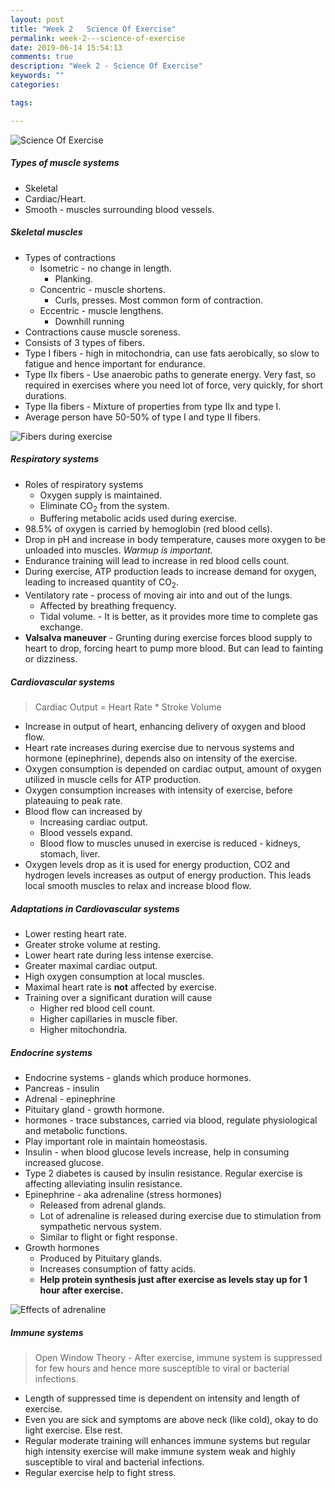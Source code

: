 ```yaml
---
layout: post
title: "Week 2   Science Of Exercise"
permalink: week-2---science-of-exercise
date: 2019-06-14 15:54:13
comments: true
description: "Week 2 - Science Of Exercise"
keywords: ""
categories:

tags:

---
```


![Science Of Exercise](/images/science-of-exercise.png)

##### Types of muscle systems
* Skeletal
* Cardiac/Heart.
* Smooth - muscles surrounding blood vessels.

##### Skeletal muscles
* Types of contractions
  * Isometric - no change in length.
    * Planking.
  * Concentric - muscle shortens.
    * Curls, presses. Most common form of contraction.
  * Eccentric - muscle lengthens.
    * Downhill running
* Contractions cause muscle soreness.
* Consists of 3 types of fibers.
* Type I fibers - high in mitochondria, can use fats aerobically, so slow to fatigue and hence important for endurance.
* Type IIx fibers - Use anaerobic paths to generate energy. Very fast, so required in exercises where you need lot of force, very quickly, for short durations.
* Type IIa fibers - Mixture of properties from type IIx and type I.
* Average person have 50-50% of type I and type II fibers.

![Fibers during exercise](/images/exercise-fibers.png)

##### Respiratory systems
* Roles of respiratory systems
  * Oxygen supply is maintained.
  * Eliminate CO<sub>2</sub> from the system.
  * Buffering metabolic acids used during exercise.
* 98.5% of oxygen is carried by hemoglobin (red blood cells).
* Drop in pH and increase in body temperature, causes more oxygen to be unloaded into muscles. _Warmup is important._
* Endurance training will lead to increase in red blood cells count.
* During exercise, ATP production leads to increase demand for oxygen, leading to increased quantity of CO<sub>2</sub>.
* Ventilatory rate - process of moving air into and out of the lungs.
  * Affected by breathing frequency.
  * Tidal volume. - It is better, as it provides more time to complete gas exchange.
* __Valsalva maneuver__ - Grunting during exercise forces blood supply to heart to drop, forcing heart to pump more blood. But can lead to fainting or dizziness.

##### Cardiovascular systems

> Cardiac Output = Heart Rate * Stroke Volume

* Increase in output of heart, enhancing delivery of oxygen and blood flow.
* Heart rate increases during exercise due to nervous systems and hormone (epinephrine), depends also on intensity of the exercise.
* Oxygen consumption is depended on cardiac output, amount of oxygen utilized in muscle cells for ATP production.
* Oxygen consumption increases with intensity of exercise, before plateauing to peak rate.
* Blood flow can increased by
  * Increasing cardiac output.
  * Blood vessels expand.
  * Blood flow to muscles unused in exercise is reduced - kidneys, stomach, liver.
* Oxygen levels drop as it is used for energy production, CO2 and hydrogen levels increases as output of energy production. This leads local smooth muscles to relax and increase blood flow.

##### Adaptations in Cardiovascular systems
* Lower resting heart rate.
* Greater stroke volume at resting.
* Lower heart rate during less intense exercise.
* Greater maximal cardiac output.
* High oxygen consumption at local muscles.
* Maximal heart rate is __not__ affected by exercise.
* Training over a significant duration will cause
  * Higher red blood cell count.
  * Higher capillaries in muscle fiber.
  * Higher mitochondria.

##### Endocrine systems
* Endocrine systems - glands which produce hormones.
* Pancreas - insulin
* Adrenal - epinephrine
* Pituitary gland - growth hormone.
* hormones - trace substances, carried via blood, regulate physiological and metabolic functions.
* Play important role in maintain homeostasis.
* Insulin - when blood glucose levels increase, help in consuming increased glucose.
* Type 2 diabetes is caused by insulin resistance. Regular exercise is affecting alleviating insulin resistance.
* Epinephrine - aka adrenaline (stress hormones)
  * Released from adrenal glands.
  * Lot of adrenaline is released during exercise due to stimulation from sympathetic nervous system.
  * Similar to flight or fight response.
* Growth hormones
  * Produced by Pituitary glands.
  * Increases consumption of fatty acids.
  * __Help protein synthesis just after exercise as levels stay up for 1 hour after exercise.__

![Effects of adrenaline](/images/adrenaline.png)

##### Immune systems

> Open Window Theory - After exercise, immune system is suppressed for few hours and hence more susceptible to viral or bacterial infections.

* Length of suppressed time is dependent on intensity and length of exercise.
* Even you are sick and symptoms are above neck (like cold), okay to do light exercise. Else rest.
* Regular moderate training will enhances immune systems but regular high intensity exercise will make immune system weak and highly susceptible to viral and bacterial infections.
* Regular exercise help to fight stress.

